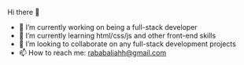 Hi there 👋

- 🔭 I’m currently working on being a full-stack developer
- 🌱 I’m currently learning html/css/js and other front-end skills  
- 👯 I’m looking to collaborate on any full-stack development projects
- 📫 How to reach me: rababaliahh@gmail.com
